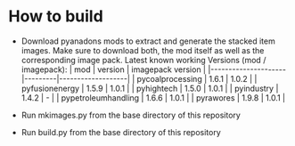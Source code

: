 # How to build

- Download pyanadons mods to extract and generate the stacked item images. Make sure to download
  both, the mod itself as well as the corresponding image pack.
	Latest known working Versions (mod / imagepack):
  | mod                 | version | imagepack version |
  |---------------------|---------|-------------------|
  | pycoalprocessing    | 1.6.1   | 1.0.2             |
  | pyfusionenergy      | 1.5.9   | 1.0.1             |
  | pyhightech          | 1.5.0   | 1.0.1             |
  | pyindustry          | 1.4.2   | -                 |
  | pypetroleumhandling | 1.6.6   | 1.0.1             |
  | pyrawores           | 1.9.8   | 1.0.1             |

- Run mkimages.py from the base directory of this repository
- Run build.py from the base directory of this repository
